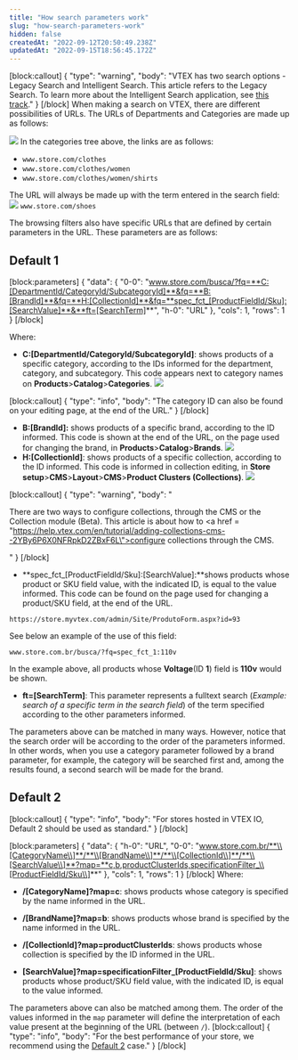 ```yaml
---
title: "How search parameters work"
slug: "how-search-parameters-work"
hidden: false
createdAt: "2022-09-12T20:50:49.238Z"
updatedAt: "2022-09-15T18:56:45.172Z"
---
```


[block:callout]
{
  "type": "warning",
  "body": "VTEX has two search options - Legacy Search and Intelligent Search. This article refers to the Legacy Search. To learn more about the Intelligent Search application, see <a href="https://help.vtex.com/en/tracks/vtex-intelligent-search--19wrbB7nEQcmwzDPl1l4Cb\">this track</a>."
}
[/block]
When making a search on VTEX, there are different possibilities of URLs. The URLs of Departments and Categories are made up as follows:

![](https://cdn.jsdelivr.net/gh/vtexdocs/dev-portal-content@main/docs/guides/Search/how-search-parameters-work-0_17.png)
In the categories tree above, the links are as follows:

- `www.store.com/clothes`
- `www.store.com/clothes/women`
- `www.store.com/clothes/women/shirts`

The URL will always be made up with the term entered in the search field:
![](https://cdn.jsdelivr.net/gh/vtexdocs/dev-portal-content@main/docs/guides/Search/how-search-parameters-work-1_25.png)
`www.store.com/shoes`

The browsing filters also have specific URLs that are defined by certain parameters in the URL. These parameters are as follows:

## Default 1

[block:parameters]
{
  "data": {
    "0-0": "www.store.com/busca/?fq=**C:[DepartmentId/CategoryId/SubcategoryId]**&fq=**B:[BrandId]**&fq=**H:[CollectionId]**&fq=**spec_fct_[ProductFieldId/Sku]:[SearchValue]**&**ft=[SearchTerm]**",
    "h-0": "URL"
  },
  "cols": 1,
  "rows": 1
}
[/block]

Where:

- **C:\[DepartmentId/CategoryId/SubcategoryId]**: shows products of a specific category, according to the IDs informed for the department, category, and subcategory. This code appears next to category names on **Products**>**Catalog**>**Categories**.
  ![](https://cdn.jsdelivr.net/gh/vtexdocs/dev-portal-content@main/docs/guides/Search/how-search-parameters-work-2_46.png)

[block:callout]
{
  "type": "info",
  "body": "The category ID can also be found on your editing page, at the end of the URL."
}
[/block]

- **B:[BrandId]:** shows products of a specific brand, according to the ID informed. This code is shown at the end of the URL, on the page used for changing the brand, in **Products**>**Catalog**>**Brands**.
  ![](https://cdn.jsdelivr.net/gh/vtexdocs/dev-portal-content@main/docs/guides/Search/how-search-parameters-work-3_56.png)
- **H:[CollectionId]**: shows products of a specific collection, according to the ID informed. This code is informed in collection editing, in **Store setup**>**CMS**>**Layout**>**CMS**>**Product Clusters (Collections)**.
  ![](https://cdn.jsdelivr.net/gh/vtexdocs/dev-portal-content@main/docs/guides/Search/how-search-parameters-work-4_58.png)

[block:callout]
{
  "type": "warning",
  "body": "<p>There are two ways to configure collections, through the CMS or the Collection module (Beta). This article is about how to <a href = \"https://help.vtex.com/en/tutorial/adding-collections-cms--2YBy6P6X0NFRpkD2ZBxF6L\">configure collections through the CMS</a>.</p>"
}
[/block]
- **spec\_fct\_\[ProductFieldId/Sku\]:\[SearchValue\]:**shows products whose product or SKU field value, with the indicated ID, is equal to the value informed. This code can be found on the page used for changing a product/SKU field, at the end of the URL.

```
https://store.myvtex.com/admin/Site/ProdutoForm.aspx?id=93
```

See below an example of the use of this field:

```
www.store.com.br/busca/?fq=spec_fct_1:110v
```

In the example above, all products whose **Voltage**(ID **1**) field is **110v** would be shown.

- **ft=\[SearchTerm\]**: This parameter represents a fulltext search (*Example: search of a specific term in the search field*) of the term specified according to the other parameters informed.

The parameters above can be matched in many ways. However, notice that the search order will be according to the order of the parameters informed. In other words, when you use a category parameter followed by a brand parameter, for example, the category will be searched first and, among the results found, a second search will be made for the brand.

## Default 2

[block:callout]
{
  "type": "info",
  "body": "For stores hosted in VTEX IO, Default 2 should be used as standard."
}
[/block]

[block:parameters]
{
  "data": {
    "h-0": "URL",
    "0-0": "www.store.com.br/**\\[CategoryName\\]**/**\\[BrandName\\]**/**\\[CollectionId\\]**/**\\[SearchValue\\]**?map=**c,b,productClusterIds,specificationFilter_\\[ProductFieldId/Sku\\]**"
  },
  "cols": 1,
  "rows": 1
}
[/block]
Where:

- **/\[CategoryName\]?map=c**: shows products whose category is specified by the name informed in the URL.

- **/\[BrandName\]?map=b**: shows products whose brand is specified by the name informed in the URL.

- **/\[CollectionId\]?map=productClusterIds**: shows products whose collection is specified by the ID informed in the URL.

- **\[SearchValue\]?map=specificationFilter_\[ProductFieldId/Sku\]**: shows products whose product/SKU field value, with the indicated ID, is equal to the value informed.

The parameters above can also be matched among them. The order of the values informed in the `map` parameter will define the interpretation of each value present at the beginning of the URL (between `/`).
[block:callout]
{
  "type": "info",
  "body": "For the best performance of your store, we recommend using the [Default 2](https://developers.vtex.com/vtex-rest-api/docs/how-search-parameters-work#default-2) case."
}
[/block]
